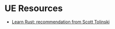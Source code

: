 
# UE Resources
- [Learn Rust: recommendation from Scott Tolinski](https://github.com/rust-lang/rustlings)

